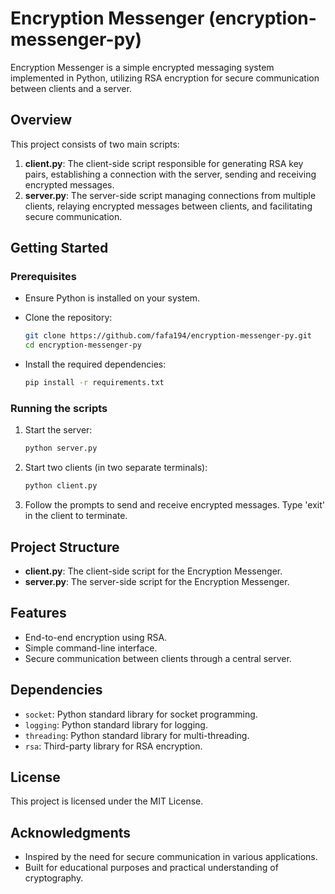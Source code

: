 # Encryption Messenger (encryption-messenger-py)

Encryption Messenger is a simple encrypted messaging system implemented in Python, utilizing RSA encryption for secure communication between clients and a server.

## Overview

This project consists of two main scripts:

1. **client.py**: The client-side script responsible for generating RSA key pairs, establishing a connection with the server, sending and receiving encrypted messages.
2. **server.py**: The server-side script managing connections from multiple clients, relaying encrypted messages between clients, and facilitating secure communication.

## Getting Started

### Prerequisites

- Ensure Python is installed on your system.
- Clone the repository:

    ```bash
    git clone https://github.com/fafa194/encryption-messenger-py.git
    cd encryption-messenger-py
    ```

- Install the required dependencies:

    ```bash
    pip install -r requirements.txt
    ```

### Running the scripts

1. Start the server:

    ```bash
    python server.py
    ```

2. Start two clients (in two separate terminals):

    ```bash
    python client.py
    ```

3. Follow the prompts to send and receive encrypted messages. Type 'exit' in the client to terminate.

## Project Structure

- **client.py**: The client-side script for the Encryption Messenger.
- **server.py**: The server-side script for the Encryption Messenger.

## Features

- End-to-end encryption using RSA.
- Simple command-line interface.
- Secure communication between clients through a central server.

## Dependencies

- `socket`: Python standard library for socket programming.
- `logging`: Python standard library for logging.
- `threading`: Python standard library for multi-threading.
- `rsa`: Third-party library for RSA encryption.

## License

This project is licensed under the MIT License.

## Acknowledgments

- Inspired by the need for secure communication in various applications.
- Built for educational purposes and practical understanding of cryptography.
